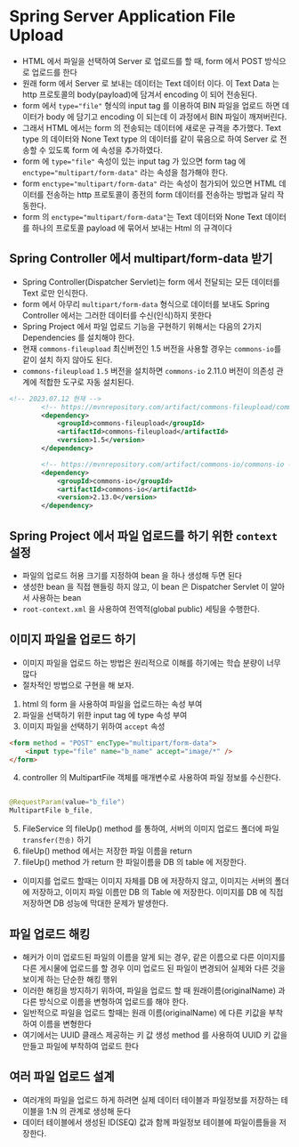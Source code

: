 # Spring Server Application File Upload
- HTML 에서 파일을 선택하여 Server 로 업로드를 할 때, form 에서 POST 방식으로 업로드를 한다
- 원래 form 에서 Server 로 보내는 데이터는 Text 데이터 이다. 이 Text Data 는 http 프로토콜의 body(payload)에 담겨서 encoding 이 되어 전송된다.
- form 에서 `type="file"` 형식의 input tag 를 이용하여 BIN 파일을 업로드 하면 데이터가 body 에 담기고 encoding 이 되는데 이 과정에서 BIN 파일이 깨져버린다.
- 그래서 HTML 에서는 form 의 전송되는 데이터에 새로운 규격을 추가했다. Text type 의 데이터와 None Text type 의 데이터를 같이 묶음으로 하여 Server 로 전송할 수 있도록 form 에 속성을 추가하였다.
- form 에 `type="file"` 속성이 있는 input tag 가 있으면 form tag 에 `enctype="multipart/form-data"` 라는 속성을 첨가해야 한다.
- form `enctype="multipart/form-data"` 라는 속성이 첨가되어 있으면 HTML 데이터를 전송하는 http 프로토콜이 종전의 form 데이터를 전송하는 방법과 달리 작동한다.
- form 의 `enctype="multipart/form-data"`는 Text 데이터와 None Text 데이터를 하나의 프로토콜 payload 에 묶어서 보내는 Html 의 규격이다 

## Spring Controller 에서 multipart/form-data 받기
- Spring Controller(Dispatcher Servlet)는 form 에서 전달되는 모든 데이터를 Text 로만 인식한다.
- form 에서 아무리 `multipart/form-data` 형식으로 데이터를 보내도 Spring Controller 에서는 그러한 데이터를 수신(인식)하지 못한다
- Spring Project 에서 파일 업로드 기능을 구현하기 위해서는 다음의 2가지 Dependencies 를 설치해야 한다.
- 현재 `commons-fileupload` 최신버전인 1.5 버전을 사용할 경우는 `commons-io`를 같이 설치 하지 않아도 된다.
- `commons-fileupload` `1.5` 버전을 설치하면 `commons-io` 2.11.0 버전이 의존성 관계에 적합한 도구로 자동 설치된다. 

```xml
<!-- 2023.07.12 현재 -->
		<!-- https://mvnrepository.com/artifact/commons-fileupload/commons-fileupload -->
		<dependency>
			<groupId>commons-fileupload</groupId>
			<artifactId>commons-fileupload</artifactId>
			<version>1.5</version>
		</dependency>

		<!-- https://mvnrepository.com/artifact/commons-io/commons-io -->
		<dependency>
			<groupId>commons-io</groupId>
			<artifactId>commons-io</artifactId>
			<version>2.13.0</version>
		</dependency>
```

## Spring Project 에서 파일 업로드를 하기 위한 `context` 설정
- 파일의 업로드 허용 크기를 지정하여 bean 을 하나 생성해 두면 된다
- 생성한 bean 을 직접 핸들링 하지 않고, 이 bean 은 Dispatcher Servlet 이 알아서 사용하는 bean
- `root-context.xml` 을 사용하여 전역적(global public) 세팅을 수행한다.

## 이미지 파일을 업로드 하기
- 이미지 파일을 업로드 하는 방법은 원리적으로 이해를 하기에는 학습 분량이 너무 많다
- 절차적인 방법으로 구현을 해 보자.
1. html 의 form 을 사용하여 파일을 업로드하는 속성 부여
2. 파일을 선택하기 위한 input tag 에 type 속성 부여
3. 이미지 파일을 선택하기 위하여 `accept` 속성
```html
<form method = "POST" encType="multipart/form-data">
	<input type="file" name="b_name" accept="image/*" />
</form>
```
4. controller 의 MultipartFile 객체를 매개변수로 사용하여 파일 정보를 수신한다.
```java

@RequestParam(value="b_file")
MultipartFile b_file,
```
5. FileService 의 fileUp() method 를 통하여, 서버의 이미지 업로드 폴더에 파일 `transfer(전송)` 하기
6. fileUp() method 에서는 저장한 파일 이름을 return 
7. fileUp() method 가 return 한 파일이름을 DB 의 table 에 저장한다.
* 이미지를 업로드 할때는 이미지 자체를 DB 에 저장하지 않고, 이미지는 서버의 폴더에 저장하고, 이미지 파일 이름만 DB 의 Table 에 저장한다. 이미지를 DB 에 직접 저장하면 DB 성능에 막대한 문제가 발생한다.

## 파일 업로드 해킹
- 해커가 이미 업로드된 파일의 이름을 알게 되는 경우, 같은 이름으로 다른 이미지를 다른 게시물에 업로드를 할 경우 이미 업로드 된 파일이 변경되어 실제와 다른 것을 보이게 하는 단순한 해킹 행위
- 이러한 해킹을 방지하기 위하여, 파일을 업로드 할 때 원래이름(originalName) 과 다른 방식으로 이름을 변형하여 업로드를 해야 한다.
- 일반적으로 파일을 업로드 할때는 원래 이름(originalName) 에 다른 키값을 부착하여 이름을 변형한다
- 여기에서는 UUID 클래스 제공하는 키 값 생성 method 를 사용하여 UUID 키 값을 만들고 파일에 부착하여 업로드 한다

## 여러 파일 업로드 설계
- 여러개의 파일을 업로드 하게 하려면 실제 데이터 테이블과 파일정보를 저장하는 테이블을 1:N 의 관계로 생성해 둔다
- 데이터 테이블에서 생성된 ID(SEQ) 값과 함께 파일정보 테이블에 파일이름들을 저장한다.


